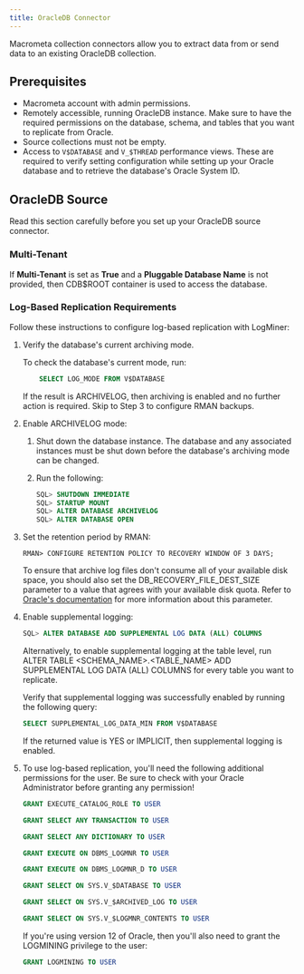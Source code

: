 ```yaml
---
title: OracleDB Connector
---
```


Macrometa collection connectors allow you to extract data from or send data to an existing OracleDB collection.

## Prerequisites

- Macrometa account with admin permissions.
- Remotely accessible, running OracleDB instance. Make sure to have the required permissions on the database, schema, and tables that you want to replicate from Oracle.
- Source collections must not be empty.
- Access to `V$DATABASE` and `V_$THREAD` performance views. These are required to verify setting configuration while setting up your Oracle database and to retrieve the database's Oracle System ID.

## OracleDB Source

Read this section carefully before you set up your OracleDB source connector.

### Multi-Tenant

If **Multi-Tenant** is set as **True** and a **Pluggable Database Name** is not provided, then CDB$ROOT container is used to access the database.

### Log-Based Replication Requirements

Follow these instructions to configure log-based replication with LogMiner:

1. Verify the database's current archiving mode.

    To check the database's current mode, run:

    ```sql
        SELECT LOG_MODE FROM V$DATABASE
    ```

    If the result is ARCHIVELOG, then archiving is enabled and no further action is required. Skip to Step 3 to configure RMAN backups.

2. Enable ARCHIVELOG mode:

    1. Shut down the database instance. The database and any associated instances must be shut down before the database's archiving mode can be changed.
    2. Run the following:

        ```sql
        SQL> SHUTDOWN IMMEDIATE
        SQL> STARTUP MOUNT
        SQL> ALTER DATABASE ARCHIVELOG
        SQL> ALTER DATABASE OPEN
        ```

3. Set the retention period by RMAN:

    ```
    RMAN> CONFIGURE RETENTION POLICY TO RECOVERY WINDOW OF 3 DAYS;
    ```

    To ensure that archive log files don't consume all of your available disk space, you should also set the DB_RECOVERY_FILE_DEST_SIZE parameter to a value that agrees with your available disk quota. Refer to [Oracle's documentation](https://docs.oracle.com/cd/B28359_01/backup.111/b28270/rcmconfb.htm#BRADV89425) for more information about this parameter.

4. Enable supplemental logging:

    ```sql
    SQL> ALTER DATABASE ADD SUPPLEMENTAL LOG DATA (ALL) COLUMNS
    ```

    Alternatively, to enable supplemental logging at the table level, run ALTER TABLE <SCHEMA_NAME>.<TABLE_NAME> ADD SUPPLEMENTAL LOG DATA (ALL) COLUMNS for every table you want to replicate.

    Verify that supplemental logging was successfully enabled by running the following query:

    ```sql
    SELECT SUPPLEMENTAL_LOG_DATA_MIN FROM V$DATABASE
    ```

    If the returned value is YES or IMPLICIT, then supplemental logging is enabled.

5. To use log-based replication, you'll need the following additional permissions for the user. Be sure to check with your Oracle Administrator before granting any permission!

    ```sql
    GRANT EXECUTE_CATALOG_ROLE TO USER

    GRANT SELECT ANY TRANSACTION TO USER

    GRANT SELECT ANY DICTIONARY TO USER

    GRANT EXECUTE ON DBMS_LOGMNR TO USER

    GRANT EXECUTE ON DBMS_LOGMNR_D TO USER

    GRANT SELECT ON SYS.V_$DATABASE TO USER

    GRANT SELECT ON SYS.V_$ARCHIVED_LOG TO USER

    GRANT SELECT ON SYS.V_$LOGMNR_CONTENTS TO USER
    ```

    If you're using version 12 of Oracle, then you'll also need to grant the LOGMINING privilege to the user:

    ```sql
    GRANT LOGMINING TO USER
    ```
